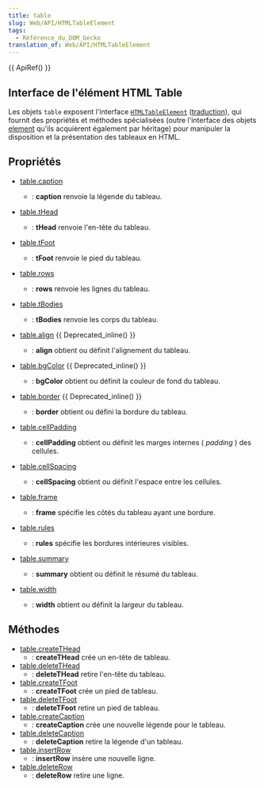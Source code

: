 ```yaml
---
title: table
slug: Web/API/HTMLTableElement
tags:
  - Référence_du_DOM_Gecko
translation_of: Web/API/HTMLTableElement
---
```

{{ ApiRef() }}

## Interface de l'élément HTML Table

Les objets `table` exposent l'interface [`HTMLTableElement`](http://www.w3.org/TR/DOM-Level-2-HTML/html.html#ID-64060425) ([traduction](http://www.yoyodesign.org/doc/w3c/dom2-html/html.html#ID-64060425)), qui fournit des propriétés et méthodes spécialisées (outre l'interface des objets [element](/fr/docs/DOM/element) qu'ils acquièrent également par héritage) pour manipuler la disposition et la présentation des tableaux en HTML.

## Propriétés

- [table.caption](/fr/docs/DOM/table.caption)
  - : **caption** renvoie la légende du tableau.
- [table.tHead](/fr/docs/DOM/table.tHead)
  - : **tHead** renvoie l'en-tête du tableau.
- [table.tFoot](/fr/docs/DOM/table.tFoot)
  - : **tFoot** renvoie le pied du tableau.
- [table.rows](/fr/docs/DOM/table.rows)
  - : **rows** renvoie les lignes du tableau.
- [table.tBodies](/fr/docs/DOM/table.tBodies)
  - : **tBodies** renvoie les corps du tableau.

- [table.align](/fr/docs/DOM/table.align) {{ Deprecated_inline() }}
  - : **align** obtient ou définit l'alignement du tableau.
- [table.bgColor](/fr/docs/DOM/table.bgColor) {{ Deprecated_inline() }}
  - : **bgColor** obtient ou définit la couleur de fond du tableau.
- [table.border](/fr/docs/DOM/table.border) {{ Deprecated_inline() }}
  - : **border** obtient ou défini la bordure du tableau.
- [table.cellPadding](/fr/docs/DOM/table.cellPadding)
  - : **cellPadding** obtient ou définit les marges internes (
    _padding_
    ) des cellules.
- [table.cellSpacing](/fr/docs/DOM/table.cellSpacing)
  - : **cellSpacing** obtient ou définit l'espace entre les cellules.
- [table.frame](/fr/docs/DOM/table.frame)
  - : **frame** spécifie les côtés du tableau ayant une bordure.
- [table.rules](/fr/docs/DOM/table.rules)
  - : **rules** spécifie les bordures intérieures visibles.
- [table.summary](/fr/docs/DOM/table.summary)
  - : **summary** obtient ou définit le résumé du tableau.
- [table.width](/fr/docs/DOM/table.width)
  - : **width** obtient ou définit la largeur du tableau.

## Méthodes

- [table.createTHead](/fr/docs/DOM/table.createTHead)
  - : **createTHead** crée un en-tête de tableau.
- [table.deleteTHead](/fr/docs/DOM/table.deleteTHead)
  - : **deleteTHead** retire l'en-tête du tableau.
- [table.createTFoot](/fr/docs/DOM/table.createTFoot)
  - : **createTFoot** crée un pied de tableau.
- [table.deleteTFoot](/fr/docs/DOM/table.deleteTFoot)
  - : **deleteTFoot** retire un pied de tableau.
- [table.createCaption](/fr/docs/DOM/table.createCaption)
  - : **createCaption** crée une nouvelle légende pour le tableau.
- [table.deleteCaption](/fr/docs/DOM/table.deleteCaption)
  - : **deleteCaption** retire la légende d'un tableau.
- [table.insertRow](/fr/docs/DOM/table.insertRow)
  - : **insertRow** insère une nouvelle ligne.
- [table.deleteRow](/fr/docs/DOM/table.deleteRow)
  - : **deleteRow** retire une ligne.
